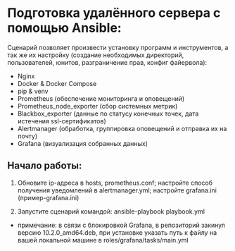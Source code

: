 # Подготовка удалённого сервера с помощью Ansible:

Сценарий позволяет произвести установку программ и инструментов, а так же их настройку (создание необходимых директорий, пользователей, юнитов, разграничение прав, конфиг файервола):
 - Nginx
 - Docker & Docker Compose
 - pip & venv
 - Prometheus (обеспечение мониторинга и оповещений)
 - Prometheus_node_exporter (сбор системных метрик)
 - Blackbox_exporter (данные по статусу конечных точек, дата истечения ssl-сертификатов)
 - Alertmanager (обработка, группировка оповещений и отправка их на почту)
 - Grafana (визуализация собранных данных)


## Начало работы:
1. Обновите ip-адреса в hosts, prometheus.conf; настройте способ получения уведомлений в alertmanager.yml; настройте grafana.ini (пример-grafana.ini)

2. Запустите сценарий командой: ansible-playbook playbook.yml

* примечание: в связи с блокировкой Grafana, в репозиторий закинул версию 10.2.0_amd64.deb, при установке указать путь к файлу на вашей локальной машине в roles/grafana/tasks/main.yml